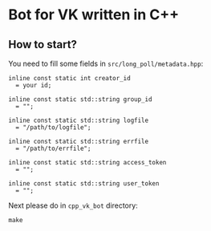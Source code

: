 # Bot for VK written in C++

## How to start?

You need to fill some fields in `src/long_poll/metadata.hpp`:

```
inline const static int creator_id
  = your id;
```
```
inline const static std::string group_id
  = "";
```
```
inline const static std::string logfile
  = "/path/to/logfile";
```
```
inline const static std::string errfile
  = "/path/to/errfile";
```
```
inline const static std::string access_token
  = "";
```
```
inline const static std::string user_token
  = "";
```
Next please do in `cpp_vk_bot` directory:

```
make
```
